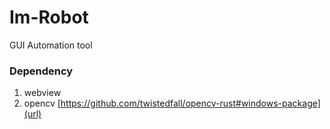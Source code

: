 # Im-Robot
GUI Automation tool
### Dependency

1. webview
2. opencv [https://github.com/twistedfall/opencv-rust#windows-package](url)
